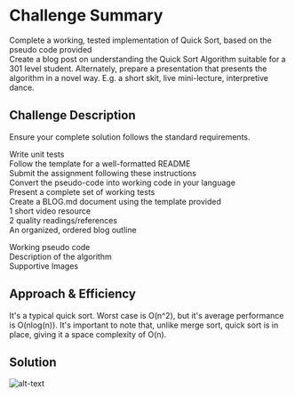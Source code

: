 # Challenge Summary
Complete a working, tested implementation of Quick Sort, based on the pseudo code provided  
Create a blog post on understanding the Quick Sort Algorithm suitable for a 301 level student. Alternately, prepare a presentation that presents the algorithm in a novel way. E.g. a short skit, live mini-lecture, interpretive dance.

## Challenge Description
Ensure your complete solution follows the standard requirements.  

Write unit tests  
Follow the template for a well-formatted README  
Submit the assignment following these instructions  
Convert the pseudo-code into working code in your language  
Present a complete set of working tests  
Create a BLOG.md document using the template provided  
1 short video resource  
2 quality readings/references  
An organized, ordered blog outline  

Working pseudo code  
Description of the algorithm  
Supportive Images  

## Approach & Efficiency
It's a typical quick sort. Worst case is O(n^2), but it's average performance is O(nlog(n)). It's important to note that, unlike merge sort, quick sort is in place, giving it a space complexity of O(n).

## Solution
![alt-text](https://i.imgur.com/fqEKOrM.png)

